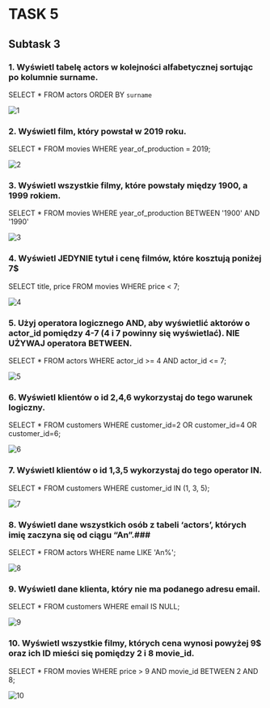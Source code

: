 # TASK 5 #

## Subtask 3 ##


### 1. Wyświetl tabelę actors w kolejności alfabetycznej sortując po kolumnie surname. ###
 
SELECT * FROM actors ORDER BY `surname`

![1](https://user-images.githubusercontent.com/122802548/218280761-d58a0590-09c4-4195-8549-90c23ad958a0.jpg)


### 2. Wyświetl film, który powstał w 2019 roku. ###

SELECT * FROM movies WHERE year_of_production = 2019;

![2](https://user-images.githubusercontent.com/122802548/218280789-a8a7b938-3c95-4bd8-b644-f35d862af9e4.jpg)


### 3. Wyświetl wszystkie filmy, które powstały między 1900, a 1999 rokiem. ###

SELECT * FROM movies WHERE year_of_production BETWEEN '1900' AND '1990'

![3](https://user-images.githubusercontent.com/122802548/218280802-37457bf5-5eeb-412b-998d-53af54f1b11e.jpg)


### 4. Wyświetl JEDYNIE tytuł i cenę filmów, które kosztują poniżej 7$ ###

SELECT title, price FROM movies WHERE price < 7;

![4](https://user-images.githubusercontent.com/122802548/218280817-c4b9bc88-3279-44e3-b3b4-7dc22e0697a2.jpg)


### 5. Użyj operatora logicznego AND, aby wyświetlić aktorów o actor_id pomiędzy 4-7 (4 i 7 powinny się wyświetlać). NIE UŻYWAJ operatora BETWEEN. ###

SELECT * FROM actors WHERE actor_id >= 4 AND actor_id <= 7;

![5](https://user-images.githubusercontent.com/122802548/218280828-345953d2-3e2a-4c3f-89b6-afd3bd47d0f8.jpg)


### 6. Wyświetl klientów o id 2,4,6 wykorzystaj do tego warunek logiczny. ###

SELECT * FROM customers WHERE customer_id=2 OR customer_id=4 OR customer_id=6;

![6](https://user-images.githubusercontent.com/122802548/218280836-0fbd9b5d-04c0-462e-b032-e39a1737c978.jpg)


### 7. Wyświetl klientów o id 1,3,5 wykorzystaj do tego operator IN. ###

SELECT * FROM customers WHERE customer_id IN (1, 3, 5);

![7](https://user-images.githubusercontent.com/122802548/218280845-8a61f4b7-0831-4110-bf21-e3567ce53c53.jpg)


### 8. Wyświetl dane wszystkich osób z tabeli ‘actors’, których imię zaczyna się od ciągu “An”.###

SELECT * FROM actors WHERE name LIKE 'An%';

![8](https://user-images.githubusercontent.com/122802548/218280894-b8540eac-68bf-4046-8167-c7c0c8f77db7.jpg)


### 9. Wyświetl dane klienta, który nie ma podanego adresu email. ###

SELECT * FROM customers WHERE email IS NULL;

![9](https://user-images.githubusercontent.com/122802548/218280917-fef58ab1-3056-43a0-b0a0-b0d5532db082.jpg)


### 10. Wyświetl wszystkie filmy, których cena wynosi powyżej 9$ oraz ich ID mieści się pomiędzy 2 i 8 movie_id. ###

SELECT * FROM movies WHERE price > 9 AND movie_id BETWEEN 2 AND 8;

![10](https://user-images.githubusercontent.com/122802548/218280935-aca93e8a-6d81-479c-9116-83e17c1da971.jpg)

